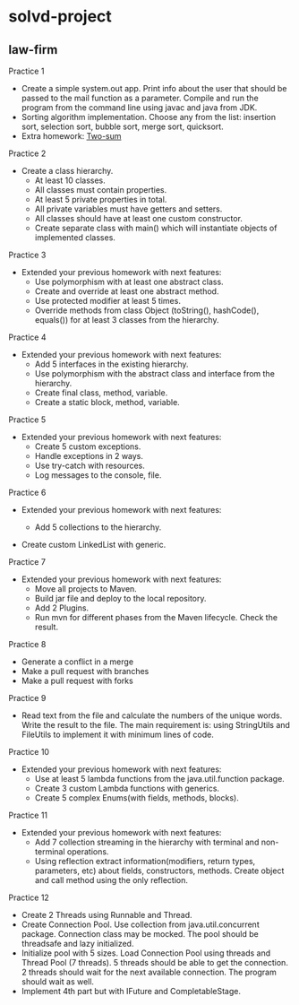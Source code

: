 # solvd-project

## law-firm

Practice 1

- Create a simple system.out app. Print info about the user that should be passed to the mail
  function as a parameter.
  Compile and run the program
  from the command line using javac and java from JDK.
- Sorting algorithm implementation. Choose any from the list: insertion sort, selection sort, bubble
  sort, merge sort,
  quicksort.
- Extra homework: [Two-sum](https://leetcode.com/problems/two-sum/)

Practice 2

- Create a class hierarchy.
    - At least 10 classes.
    - All classes must contain properties.
    - At least 5 private properties in total.
    - All private variables must have getters and setters.
    - All classes should have at least one custom constructor.
    - Create separate class with main() which will instantiate objects of implemented classes.

Practice 3

- Extended your previous homework with next features:
    - Use polymorphism with at least one abstract class.
    - Create and override at least one abstract method.
    - Use protected modifier at least 5 times.
    - Override methods from class Object (toString(), hashCode(), equals()) for at least 3 classes
      from the hierarchy.

Practice 4

- Extended your previous homework with next features:
    - Add 5 interfaces in the existing hierarchy.
    - Use polymorphism with the abstract class and interface from the hierarchy.
    - Create final class, method, variable.
    - Create a static block, method, variable.

Practice 5

- Extended your previous homework with next features:
    - Create 5 custom exceptions.
    - Handle exceptions in 2 ways.
    - Use try-catch with resources.
    - Log messages to the console, file.

Practice 6

- Extended your previous homework with next features:
    - Add 5 collections to the hierarchy.

- Create custom LinkedList with generic.

Practice 7

- Extended your previous homework with next features:
    - Move all projects to Maven.
    - Build jar file and deploy to the local repository.
    - Add 2 Plugins.
    - Run mvn for different phases from the Maven lifecycle. Check the result.

Practice 8

- Generate a conflict in a merge
- Make a pull request with branches
- Make a pull request with forks

Practice 9

- Read text from the file and calculate the numbers of the unique words. Write the result to the file. The main requirement is: using
  StringUtils and FileUtils to implement it with minimum lines of code.

Practice 10

- Extended your previous homework with next features:
    - Use at least 5 lambda functions from the java.util.function package.
    - Create 3 custom Lambda functions with generics.
    - Create 5 complex Enums(with fields, methods, blocks).

Practice 11

- Extended your previous homework with next features:
    - Add 7 collection streaming in the hierarchy with terminal and non-terminal operations.
    - Using reflection extract information(modifiers, return types, parameters, etc) about fields, constructors, methods. Create object and call
      method using the only reflection.

Practice 12

- Create 2 Threads using Runnable and Thread.
- Create Connection Pool. Use collection from java.util.concurrent package. Connection class may be mocked. The pool should be threadsafe and lazy 
  initialized.
- Initialize pool with 5 sizes. Load Connection Pool using threads and Thread Pool (7 threads). 5 threads should be able to get the connection. 2 
  threads should wait for the next available connection. The program should wait as well.
- Implement 4th part but with IFuture and CompletableStage.